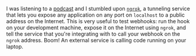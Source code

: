 I was listening to a
[podcast](https://lescastcodeurs.com/2016/10/03/lcc-155-java-ee-et-l-ardoise-magique/)
and I stumbled upon [`ngrok`](https://ngrok.com/), a tunneling service that
lets you expose any application on any port on `localhost` to a public address
on the Internet.  This is very useful to test webhooks: run the hook on your
development machine, expose it on the Internet using `ngrok`, and tell the
service that you're integrating with to call your webhook on the `ngrok`
address.  Boom!  An external service is calling code running on your laptop.
